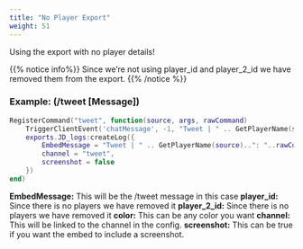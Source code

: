 ```yaml
---
title: "No Player Export"
weight: 51
---
```


Using the export with no player details!

{{% notice info%}}
Since we’re not using player_id and player_2_id we have removed them from the export.
{{% /notice %}}

### Example: (/tweet [Message])

```lua
RegisterCommand("tweet", function(source, args, rawCommand)
    TriggerClientEvent('chatMessage', -1, "Tweet | " .. GetPlayerName(source)..": "..rawCommand:gsub("tweet ", ""), { 201, 201, 201 })
    exports.JD_logs:createLog({
        EmbedMessage = "Tweet | " .. GetPlayerName(source)..": "..rawCommand:gsub("tweet ", ""),
        channel = "tweet",
        screenshot = false
    })
end)
```

**EmbedMessage:** This will be the /tweet message in this case
**player_id:** Since there is no players we have removed it
**player_2_id:** Since there is no players we have removed it
**color:** This can be any color you want
**channel:** This will be linked to the channel in the config.
**screenshot:** This can be true if you want the embed to include a screenshot.
